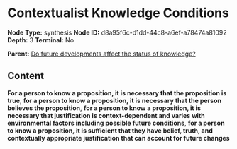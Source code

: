 # Contextualist Knowledge Conditions

**Node Type:** synthesis
**Node ID:** d8a95f6c-d1dd-44c8-a6ef-a78474a81092
**Depth:** 3
**Terminal:** No

**Parent:** [Do future developments affect the status of knowledge?](do-future-developments-affect-the-status-of-knowledge.md)

## Content

**For a person to know a proposition, it is necessary that the proposition is true**, **for a person to know a proposition, it is necessary that the person believes the proposition**, **for a person to know a proposition, it is necessary that justification is context-dependent and varies with environmental factors including possible future conditions**, **for a person to know a proposition, it is sufficient that they have belief, truth, and contextually appropriate justification that can account for future changes**
